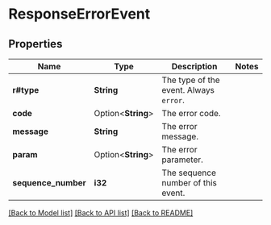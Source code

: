# ResponseErrorEvent

## Properties

Name | Type | Description | Notes
------------ | ------------- | ------------- | -------------
**r#type** | **String** | The type of the event. Always `error`.  | 
**code** | Option<**String**> | The error code.  | 
**message** | **String** | The error message.  | 
**param** | Option<**String**> | The error parameter.  | 
**sequence_number** | **i32** | The sequence number of this event. | 

[[Back to Model list]](../README.md#documentation-for-models) [[Back to API list]](../README.md#documentation-for-api-endpoints) [[Back to README]](../README.md)


